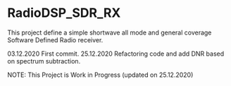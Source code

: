 # RadioDSP_SDR_RX
This project define a simple shortwave all mode and general coverage Software Defined Radio receiver.

03.12.2020 First commit.
25.12.2020 Refactoring code and add DNR based on spectrum subtraction. 

NOTE:
This Project is Work in Progress (updated on 25.12.2020)
